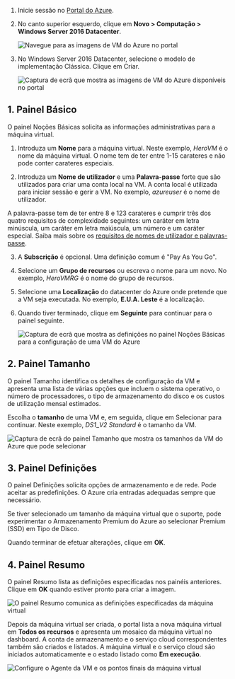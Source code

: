 1. Inicie sessão no [Portal do Azure](https://portal.azure.com).

2. No canto superior esquerdo, clique em **Novo > Computação > Windows Server 2016 Datacenter**.

    ![Navegue para as imagens de VM do Azure no portal](./media/virtual-machines-common-portal-create-fqdn/marketplace-new.png)

3. No Windows Server 2016 Datacenter, selecione o modelo de implementação Clássica. Clique em Criar.

    ![Captura de ecrã que mostra as imagens de VM do Azure disponíveis no portal](./media/virtual-machines-common-portal-create-fqdn/deployment-classic-model.png)

## <a name="1-basics-blade"></a>1. Painel Básico

O painel Noções Básicas solicita as informações administrativas para a máquina virtual.

1. Introduza um **Nome** para a máquina virtual. Neste exemplo, _HeroVM_ é o nome da máquina virtual. O nome tem de ter entre 1-15 carateres e não pode conter carateres especiais.

2. Introduza um **Nome de utilizador** e uma **Palavra-passe** forte que são utilizados para criar uma conta local na VM. A conta local é utilizada para iniciar sessão e gerir a VM. No exemplo, _azureuser_ é o nome de utilizador.

 A palavra-passe tem de ter entre 8 e 123 carateres e cumprir três dos quatro requisitos de complexidade seguintes: um caráter em letra minúscula, um caráter em letra maiúscula, um número e um caráter especial. Saiba mais sobre os [requisitos de nomes de utilizador e palavras-passe](../articles/virtual-machines.md/virtual-machines-windows-faq).

3. A **Subscrição** é opcional. Uma definição comum é "Pay As You Go".

4. Selecione um **Grupo de recursos** ou escreva o nome para um novo. No exemplo, _HeroVMRG_ é o nome do grupo de recursos.

5. Selecione uma **Localização** do datacenter do Azure onde pretende que a VM seja executada. No exemplo, **E.U.A. Leste** é a localização.

6. Quando tiver terminado, clique em **Seguinte** para continuar para o painel seguinte.

    ![Captura de ecrã que mostra as definições no painel Noções Básicas para a configuração de uma VM do Azure](./media/virtual-machines-common-portal-create-fqdn/basics-blade-classic.png)

## <a name="2-size-blade"></a>2. Painel Tamanho

O painel Tamanho identifica os detalhes de configuração da VM e apresenta uma lista de várias opções que incluem o sistema operativo, o número de processadores, o tipo de armazenamento do disco e os custos de utilização mensal estimados.  

Escolha o **tamanho** de uma VM e, em seguida, clique em Selecionar para continuar. Neste exemplo, _DS1_\__V2 Standard_ é o tamanho da VM.

  ![Captura de ecrã do painel Tamanho que mostra os tamanhos da VM do Azure que pode selecionar](./media/virtual-machines-common-portal-create-fqdn/vm-size-classic.png)


## <a name="3-settings-blade"></a>3. Painel Definições

O painel Definições solicita opções de armazenamento e de rede. Pode aceitar as predefinições. O Azure cria entradas adequadas sempre que necessário.

Se tiver selecionado um tamanho da máquina virtual que o suporte, pode experimentar o Armazenamento Premium do Azure ao selecionar Premium (SSD) em Tipo de Disco.

Quando terminar de efetuar alterações, clique em **OK**.

## <a name="4-summary-blade"></a>4. Painel Resumo

O painel Resumo lista as definições especificadas nos painéis anteriores. Clique em **OK** quando estiver pronto para criar a imagem.

 ![O painel Resumo comunica as definições especificadas da máquina virtual](./media/virtual-machines-common-portal-create-fqdn/summary-blade-classic.png)

<!--  deleted 2/16/2017 - RABixby
  * A virtual machine's size affects the cost of using it, as well as configuration options such as how many data disks you can attach. For more information, see [Sizes for virtual machines](../articles/virtual-machines/virtual-machines-windows-sizes.md?toc=%2fazure%2fvirtual-machines%2fwindows%2ftoc.json).
  -->

Depois da máquina virtual ser criada, o portal lista a nova máquina virtual em **Todos os recursos** e apresenta um mosaico da máquina virtual no dashboard. A conta de armazenamento e o serviço cloud correspondentes também são criados e listados. A máquina virtual e o serviço cloud são iniciados automaticamente e o estado listado como **Em execução**.

 ![Configure o Agente da VM e os pontos finais da máquina virtual](./media/virtual-machines-common-portal-create-fqdn/portal-with-new-vm.png)


<!--HONumber=Feb17_HO3-->


